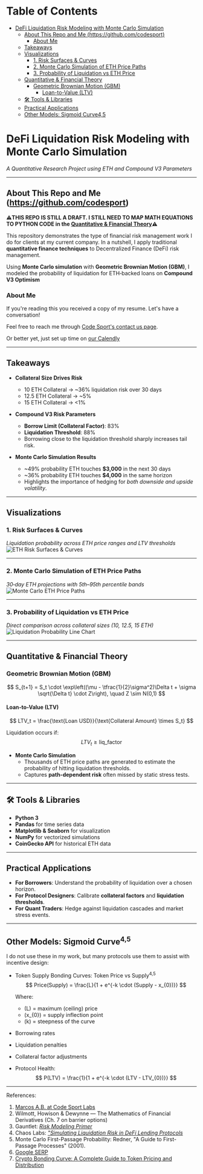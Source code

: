 # Table of Contents <!-- omit from toc -->
- [DeFi Liquidation Risk Modeling with Monte Carlo Simulation](#defi-liquidation-risk-modeling-with-monte-carlo-simulation)
  - [About This Repo and Me (https://github.com/codesport)](#about-this-repo-and-me-httpsgithubcomcodesport)
    - [About Me](#about-me)
  - [Takeaways](#takeaways)
  - [Visualizations](#visualizations)
    - [1. Risk Surfaces \& Curves](#1-risk-surfaces--curves)
    - [2. Monte Carlo Simulation of ETH Price Paths](#2-monte-carlo-simulation-of-eth-price-paths)
    - [3. Probability of Liquidation vs ETH Price](#3-probability-of-liquidation-vs-eth-price)
  - [Quantitative \& Financial Theory](#quantitative--financial-theory)
    - [Geometric Brownian Motion (GBM)](#geometric-brownian-motion-gbm)
      - [Loan-to-Value (LTV)](#loan-to-value-ltv)
  - [🛠 Tools \& Libraries](#-tools--libraries)
  - [Practical Applications](#practical-applications)
  - [Other Models: Sigmoid Curve4,5](#other-models-sigmoid-curve45)

# DeFi Liquidation Risk Modeling with Monte Carlo Simulation  
*A Quantitative Research Project using ETH and Compound V3 Parameters*  

---

## About This Repo and Me (https://github.com/codesport)

**⚠️THIS REPO IS STILL A DRAFT.  I STILL NEED TO MAP MATH EQUATIONS TO PYTHON CODE in the [Quantitative \& Financial Theory](#quantitative--financial-theory)⚠️**

This repository demonstrates the type of financial risk management work I do for clients at my current company.  In a nutshell, I apply traditional **quantitative finance techniques** to Decentralized Finance (DeFi) risk management.  

Using **Monte Carlo simulation** with **Geometric Brownian Motion (GBM)**, I modeled the probability of liquidation for ETH‑backed loans on **Compound V3 Optimism**

### About Me

If you're reading this you received a copy of my resume. Let's have a conversation!

Feel free to reach me through [Code Sport's contact us page](https://codesport.io/contact-us). 

Or better yet, just set up time on [our Calendly](https://calendly.com/codesport)


---

## Takeaways

- **Collateral Size Drives Risk**
  - 10 ETH Collateral → ~36% liquidation risk over 30 days  
  - 12.5 ETH Collateral → ~5%  
  - 15 ETH Collateral → <1%  

- **Compound V3 Risk Parameters**
  - **Borrow Limit (Collateral Factor)**: 83%  
  - **Liquidation Threshold**: 88%  
  - Borrowing close to the liquidation threshold sharply increases tail risk.  

- **Monte Carlo Simulation Results**
  - ~49% probability ETH touches **$3,000** in the next 30 days  
  - ~36% probability ETH touches **$4,000** in the same horizon  
  - Highlights the importance of hedging for *both downside and upside volatility*.  

---

## Visualizations

### 1. Risk Surfaces & Curves  
*Liquidation probability across ETH price ranges and LTV thresholds*  
![ETH Risk Surfaces & Curves](img/mcs-eth-heatmaps.webp)

---

### 2. Monte Carlo Simulation of ETH Price Paths  
*30‑day ETH projections with 5th–95th percentile bands*  
![Monte Carlo ETH Price Paths](img/mcs-eth-price.webp)

---

### 3. Probability of Liquidation vs ETH Price  
*Direct comparison across collateral sizes (10, 12.5, 15 ETH)*  
![Liquidation Probability Line Chart](img/mcs-line-charts.webp)

---

## Quantitative & Financial Theory

### Geometric Brownian Motion (GBM)


$$
S_{t+1} = S_t \cdot \exp\left((\mu - \tfrac{1}{2}\sigma^2)\Delta t + \sigma \sqrt{\Delta t} \cdot Z\right), \quad Z \sim N(0,1)
$$

#### Loan-to-Value (LTV)  
$$
LTV_t = \frac{\text{Loan USD}}{\text{Collateral Amount} \times S_t}
$$ 

Liquidation occurs if:
$$
LTV_t \geq \text{liq\_factor}
$$


- **Monte Carlo Simulation**  
  - Thousands of ETH price paths are generated to estimate the probability of hitting liquidation thresholds.  
  - Captures **path-dependent risk** often missed by static stress tests.  

---

## 🛠 Tools & Libraries

- **Python 3**  
- **Pandas** for time series data  
- **Matplotlib & Seaborn** for visualization  
- **NumPy** for vectorized simulations  
- **CoinGecko API** for historical ETH data  

---

## Practical Applications

- **For Borrowers**: Understand the probability of liquidation over a chosen horizon.  
- **For Protocol Designers**: Calibrate **collateral factors** and **liquidation thresholds**.  
- **For Quant Traders**: Hedge against liquidation cascades and market stress events.  

---

## Other Models: Sigmoid Curve<sup>4,5</sup> 

I do not use these in my work, but many protocols use them to assist with incentive design: 

- Token Supply Bonding Curves: Token Price vs Supply<sup>4,5</sup>
     $$
     Price(Supply) = \frac{L}{1 + e^{-k \cdot (Supply - x_{0})}}
     $$  

    Where:  
    - \(L\) = maximum (ceiling) price  
    - \(x_{0}\) = supply inflection point  
    - \(k\) = steepness of the curve  
  
- Borrowing rates
- Liquidation penalties
- Collateral factor adjustments
- Protocol Health:
    $$
    P(LTV) = \frac{1}{1 + e^{-k \cdot (LTV - LTV_{0})}}
    $$ 


---

References:
1. [Marcos A.B. at Code Sport Labs](https://github.com/codesport/monte-carlo)
2. Wilmott, Howison & Dewynne — The Mathematics of Financial Derivatives (Ch. 7 on barrier options)
3. Gauntlet: *[Risk Modeling Primer](https://gauntlet.network/research)* 
4. Chaos Labs: *["Simulating Liquidation Risk in DeFi Lending Protocols](https://chaoslabs.xyz/blog)*
5. Monte Carlo First-Passage Probability: Redner, "A Guide to First-Passage Processes" (2001).
6. [Google SERP](https://www.google.com/search?q=Do+DeFi+protocols+use+"sigmoid"+curves+to+model+risk)
7. [Crypto Bonding Curve: A Complete Guide to Token Pricing and Distribution](https://tokenminds.co/blog/knowledge-base/crypto-bonding-curve) 
